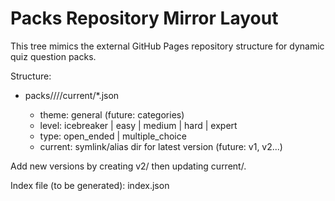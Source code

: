 # Packs Repository Mirror Layout

This tree mimics the external GitHub Pages repository structure for dynamic quiz question packs.

Structure:
- packs/<theme>/<level>/<type>/current/*.json
  * theme: general (future: categories)
  * level: icebreaker | easy | medium | hard | expert
  * type: open_ended | multiple_choice
  * current: symlink/alias dir for latest version (future: v1, v2...)

Add new versions by creating v2/ then updating current/.

Index file (to be generated): index.json
